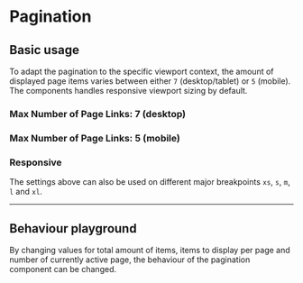 # Pagination

<TableOfContents></TableOfContents>

## Basic usage

To adapt the pagination to the specific viewport context, the amount of displayed page items varies between either `7`
(desktop/tablet) or `5` (mobile). The components handles responsive viewport sizing by default.

<Playground :markup="basic()" :config="config"></Playground>

### Max Number of Page Links: 7 (desktop)

<Playground :markup="basic('7')" :config="config"></Playground>

### Max Number of Page Links: 5 (mobile)

<Playground :markup="basic('5')" :config="config"></Playground>

### Responsive

The settings above can also be used on different major breakpoints `xs`, `s`, `m`, `l` and `xl`.

<Playground :markup="basic('{ base: 5, s: 7 }')" :config="config"></Playground>

---

## Behaviour playground

By changing values for total amount of items, items to display per page and number of currently active page, the
behaviour of the pagination component can be changed.

<Playground class="playground-pagination" :markup="behaviour" :config="config">
  <template v-slot:default="{ theme }">
    <label style="display:inline-block; margin-right: 16px;">
      <p-text :theme="theme" tag="span" size="x-small">Total items count</p-text>
      <input type="number" v-bind:value="totalItemsCount" v-on:input="totalItemsCount = $event.target.value" />
    </label>
    <label style="display:inline-block; margin-right: 16px;">
      <p-text :theme="theme" tag="span" size="x-small">Items per page</p-text>
      <input type="number" v-bind:value="itemsPerPage" v-on:input="itemsPerPage = $event.target.value" />
    </label>
    <label style="display:inline-block">
      <p-text :theme="theme" tag="span" size="x-small">Active page</p-text>
      <input type="number" v-bind:value="activePage" v-on:input="activePage = $event.target.value" />
    </label>
  </template>
</Playground>

<script lang="ts">
import Vue from 'vue';
import Component from 'vue-class-component';

@Component
export default class Code extends Vue {
  config = { themeable: true };
  
  totalItemsCount = 500;
  itemsPerPage = 25;
  activePage = 1;
  
  basic(max: string) {
    const attr = max ? ` max-number-of-page-links="${max}"` : '';
    return `<p-pagination total-items-count="500" items-per-page="25" active-page="1"${attr}></p-pagination>`;
  }

  get behaviour() {
    return `<p-pagination total-items-count="${this.totalItemsCount}" items-per-page="${this.itemsPerPage}" active-page="${this.activePage}"></p-pagination>`
  }

  mounted(){
    this.registerEvents();
  }
  
  updated(){
    this.registerEvents();
  }
  
  registerEvents() {
    const playground = this.$el.querySelector('.playground-pagination p-pagination');
    playground.addEventListener('pageChange', (e) => {
      this.activePage = e.detail.page;
    });
  }
}
</script>
